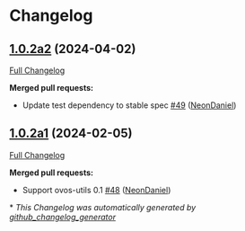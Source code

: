 # Changelog

## [1.0.2a2](https://github.com/NeonGeckoCom/skill-speed_test/tree/1.0.2a2) (2024-04-02)

[Full Changelog](https://github.com/NeonGeckoCom/skill-speed_test/compare/1.0.2a1...1.0.2a2)

**Merged pull requests:**

- Update test dependency to stable spec [\#49](https://github.com/NeonGeckoCom/skill-speed_test/pull/49) ([NeonDaniel](https://github.com/NeonDaniel))

## [1.0.2a1](https://github.com/NeonGeckoCom/skill-speed_test/tree/1.0.2a1) (2024-02-05)

[Full Changelog](https://github.com/NeonGeckoCom/skill-speed_test/compare/1.0.1...1.0.2a1)

**Merged pull requests:**

- Support ovos-utils 0.1 [\#48](https://github.com/NeonGeckoCom/skill-speed_test/pull/48) ([NeonDaniel](https://github.com/NeonDaniel))



\* *This Changelog was automatically generated by [github_changelog_generator](https://github.com/github-changelog-generator/github-changelog-generator)*
